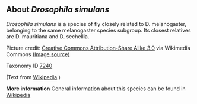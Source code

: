 **About *Drosophila simulans***
-------------------------
*Drosophila simulans* is a species of fly closely related to D. 
melanogaster, belonging to the same melanogaster species subgroup. Its 
closest relatives are D. mauritiana and D. sechellia.

Picture credit: [Creative Commons Attribution-Share Alike 3.0](https://creativecommons.org/licenses/by-sa/3.0) via Wikimedia Commons [(Image source)](https://en.wikipedia.org/wiki/File:Drosophila_simulans-female.jpg)

Taxonomy ID [7240](https://www.uniprot.org/taxonomy/7240)

(Text from [Wikipedia](https://en.wikipedia.org/).)

**More information**
General information about this species can be found in [Wikipedia](https://en.wikipedia.org/wiki/Drosophila_simulans)
